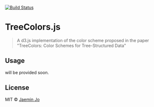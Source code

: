 [![Build Status](https://travis-ci.org/e-/TreeColors.js.svg?branch=master)](https://travis-ci.org/e-/TreeColors.js)

# TreeColors.js

> A d3.js implementation of the color scheme proposed in the paper "TreeColors: Color Schemes for Tree-Structured Data"

## Usage

will be provided soon.

## License

MIT © [Jaemin Jo](http://www.jaeminjo.com)
